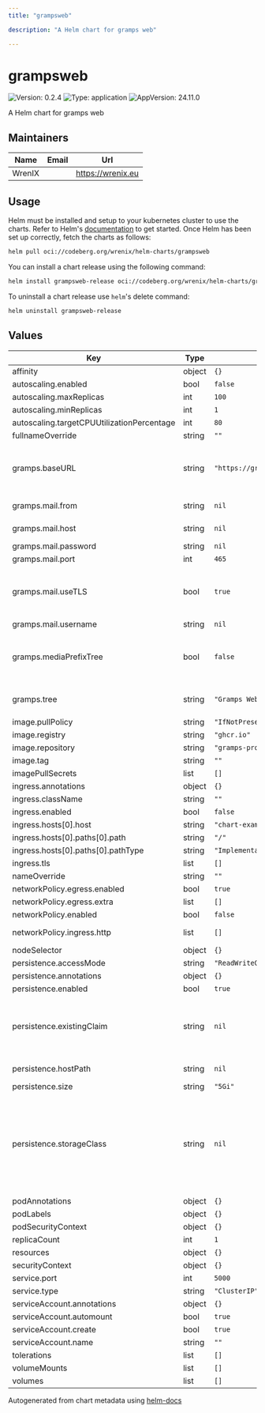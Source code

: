 ```yaml
---
title: "grampsweb"

description: "A Helm chart for gramps web"

---
```


# grampsweb

![Version: 0.2.4](https://img.shields.io/badge/Version-0.2.4-informational?style=flat-square) ![Type: application](https://img.shields.io/badge/Type-application-informational?style=flat-square) ![AppVersion: 24.11.0](https://img.shields.io/badge/AppVersion-24.11.0-informational?style=flat-square)

A Helm chart for gramps web

## Maintainers

| Name | Email | Url |
| ---- | ------ | --- |
| WrenIX |  | <https://wrenix.eu> |

## Usage

Helm must be installed and setup to your kubernetes cluster to use the charts.
Refer to Helm's [documentation](https://helm.sh/docs) to get started.
Once Helm has been set up correctly, fetch the charts as follows:

```bash
helm pull oci://codeberg.org/wrenix/helm-charts/grampsweb
```

You can install a chart release using the following command:

```bash
helm install grampsweb-release oci://codeberg.org/wrenix/helm-charts/grampsweb --values values.yaml
```

To uninstall a chart release use `helm`'s delete command:

```bash
helm uninstall grampsweb-release
```

## Values

| Key | Type | Default | Description |
|-----|------|---------|-------------|
| affinity | object | `{}` |  |
| autoscaling.enabled | bool | `false` |  |
| autoscaling.maxReplicas | int | `100` |  |
| autoscaling.minReplicas | int | `1` |  |
| autoscaling.targetCPUUtilizationPercentage | int | `80` |  |
| fullnameOverride | string | `""` |  |
| gramps.baseURL | string | `"https://gramps.example.org"` | Base URL where the API can be reached (e.g. https://mygramps.mydomain.com/). This is necessary e.g. to build correct passwort reset links |
| gramps.mail.from | string | `nil` | "From" address for automated e-mails |
| gramps.mail.host | string | `nil` | SMTP server host (e.g. for sending password reset e-mails) |
| gramps.mail.password | string | `nil` | SMTP server password |
| gramps.mail.port | int | `465` | SMTP server port. |
| gramps.mail.useTLS | bool | `true` | Boolean, whether to use TLS for sending e-mails. Defaults to true. When using STARTTLS, set this to false and use a port different from 25. |
| gramps.mail.username | string | `nil` | SMTP server username |
| gramps.mediaPrefixTree | bool | `false` | whether or not to use a separate subfolder for the media files of each tree. Defaults to False, but strongly recommend to use True in a multi-tree setup |
| gramps.tree | string | `"Gramps Web"` | To enable multi-tree support, the TREE config option must be set to a single asterisk `*` |
| image.pullPolicy | string | `"IfNotPresent"` |  |
| image.registry | string | `"ghcr.io"` |  |
| image.repository | string | `"gramps-project/grampsweb"` |  |
| image.tag | string | `""` |  |
| imagePullSecrets | list | `[]` |  |
| ingress.annotations | object | `{}` |  |
| ingress.className | string | `""` |  |
| ingress.enabled | bool | `false` |  |
| ingress.hosts[0].host | string | `"chart-example.local"` |  |
| ingress.hosts[0].paths[0].path | string | `"/"` |  |
| ingress.hosts[0].paths[0].pathType | string | `"ImplementationSpecific"` |  |
| ingress.tls | list | `[]` |  |
| nameOverride | string | `""` |  |
| networkPolicy.egress.enabled | bool | `true` | activate egress no networkpolicy |
| networkPolicy.egress.extra | list | `[]` | egress rules |
| networkPolicy.enabled | bool | `false` |  |
| networkPolicy.ingress.http | list | `[]` | ingress for http port (e.g. ingress-controller) |
| nodeSelector | object | `{}` |  |
| persistence.accessMode | string | `"ReadWriteOnce"` |  |
| persistence.annotations | object | `{}` |  |
| persistence.enabled | bool | `true` |  |
| persistence.existingClaim | string | `nil` | A manually managed Persistent Volume and Claim Requires persistence.enabled: true If defined, PVC must be created manually before volume will be bound |
| persistence.hostPath | string | `nil` | Do not create an PVC, direct use hostPath in Pod |
| persistence.size | string | `"5Gi"` |  |
| persistence.storageClass | string | `nil` | Persistent Volume Storage Class If defined, storageClassName: <storageClass> If set to "-", storageClassName: "", which disables dynamic provisioning If undefined (the default) or set to null, no storageClassName spec is   set, choosing the default provisioner.  (gp2 on AWS, standard on   GKE, AWS & OpenStack)  |
| podAnnotations | object | `{}` |  |
| podLabels | object | `{}` |  |
| podSecurityContext | object | `{}` |  |
| replicaCount | int | `1` |  |
| resources | object | `{}` |  |
| securityContext | object | `{}` |  |
| service.port | int | `5000` |  |
| service.type | string | `"ClusterIP"` |  |
| serviceAccount.annotations | object | `{}` |  |
| serviceAccount.automount | bool | `true` |  |
| serviceAccount.create | bool | `true` |  |
| serviceAccount.name | string | `""` |  |
| tolerations | list | `[]` |  |
| volumeMounts | list | `[]` |  |
| volumes | list | `[]` |  |

Autogenerated from chart metadata using [helm-docs](https://github.com/norwoodj/helm-docs)

